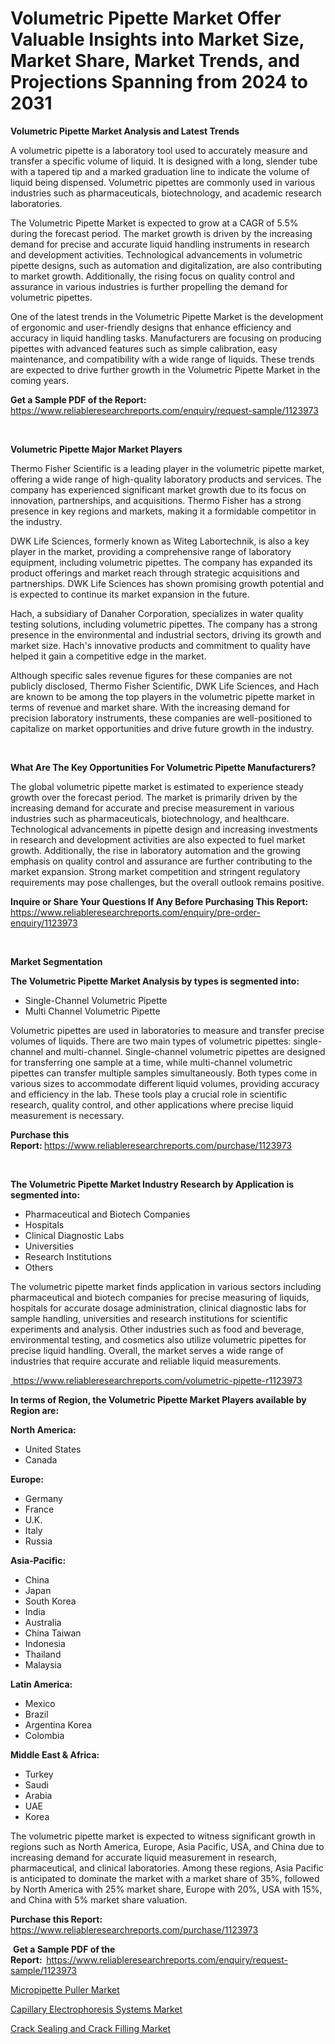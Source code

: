<p><h1>Volumetric Pipette Market Offer Valuable Insights into Market Size, Market Share, Market Trends, and Projections Spanning from 2024 to 2031</h1></p><p><strong>Volumetric Pipette Market Analysis and Latest Trends</strong></p>
<p><p>A volumetric pipette is a laboratory tool used to accurately measure and transfer a specific volume of liquid. It is designed with a long, slender tube with a tapered tip and a marked graduation line to indicate the volume of liquid being dispensed. Volumetric pipettes are commonly used in various industries such as pharmaceuticals, biotechnology, and academic research laboratories.</p><p>The Volumetric Pipette Market is expected to grow at a CAGR of 5.5% during the forecast period. The market growth is driven by the increasing demand for precise and accurate liquid handling instruments in research and development activities. Technological advancements in volumetric pipette designs, such as automation and digitalization, are also contributing to market growth. Additionally, the rising focus on quality control and assurance in various industries is further propelling the demand for volumetric pipettes.</p><p>One of the latest trends in the Volumetric Pipette Market is the development of ergonomic and user-friendly designs that enhance efficiency and accuracy in liquid handling tasks. Manufacturers are focusing on producing pipettes with advanced features such as simple calibration, easy maintenance, and compatibility with a wide range of liquids. These trends are expected to drive further growth in the Volumetric Pipette Market in the coming years.</p></p>
<p><strong>Get a Sample PDF of the Report:&nbsp;</strong> <a href="https://www.reliableresearchreports.com/enquiry/request-sample/1123973">https://www.reliableresearchreports.com/enquiry/request-sample/1123973</a></p>
<p>&nbsp;</p>
<p><strong>Volumetric Pipette Major Market Players</strong></p>
<p><p>Thermo Fisher Scientific is a leading player in the volumetric pipette market, offering a wide range of high-quality laboratory products and services. The company has experienced significant market growth due to its focus on innovation, partnerships, and acquisitions. Thermo Fisher has a strong presence in key regions and markets, making it a formidable competitor in the industry.</p><p>DWK Life Sciences, formerly known as Witeg Labortechnik, is also a key player in the market, providing a comprehensive range of laboratory equipment, including volumetric pipettes. The company has expanded its product offerings and market reach through strategic acquisitions and partnerships. DWK Life Sciences has shown promising growth potential and is expected to continue its market expansion in the future.</p><p>Hach, a subsidiary of Danaher Corporation, specializes in water quality testing solutions, including volumetric pipettes. The company has a strong presence in the environmental and industrial sectors, driving its growth and market size. Hach's innovative products and commitment to quality have helped it gain a competitive edge in the market.</p><p>Although specific sales revenue figures for these companies are not publicly disclosed, Thermo Fisher Scientific, DWK Life Sciences, and Hach are known to be among the top players in the volumetric pipette market in terms of revenue and market share. With the increasing demand for precision laboratory instruments, these companies are well-positioned to capitalize on market opportunities and drive future growth in the industry.</p></p>
<p>&nbsp;</p>
<p><strong>What Are The Key Opportunities For Volumetric Pipette Manufacturers?</strong></p>
<p><p>The global volumetric pipette market is estimated to experience steady growth over the forecast period. The market is primarily driven by the increasing demand for accurate and precise measurement in various industries such as pharmaceuticals, biotechnology, and healthcare. Technological advancements in pipette design and increasing investments in research and development activities are also expected to fuel market growth. Additionally, the rise in laboratory automation and the growing emphasis on quality control and assurance are further contributing to the market expansion. Strong market competition and stringent regulatory requirements may pose challenges, but the overall outlook remains positive.</p></p>
<p><strong>Inquire or Share Your Questions If Any Before Purchasing This Report:</strong> <a href="https://www.reliableresearchreports.com/enquiry/pre-order-enquiry/1123973">https://www.reliableresearchreports.com/enquiry/pre-order-enquiry/1123973</a></p>
<p>&nbsp;</p>
<p><strong>Market Segmentation</strong></p>
<p><strong>The Volumetric Pipette Market Analysis by types is segmented into:</strong></p>
<p><ul><li>Single-Channel Volumetric Pipette</li><li>Multi Channel Volumetric Pipette</li></ul></p>
<p><p>Volumetric pipettes are used in laboratories to measure and transfer precise volumes of liquids. There are two main types of volumetric pipettes: single-channel and multi-channel. Single-channel volumetric pipettes are designed for transferring one sample at a time, while multi-channel volumetric pipettes can transfer multiple samples simultaneously. Both types come in various sizes to accommodate different liquid volumes, providing accuracy and efficiency in the lab. These tools play a crucial role in scientific research, quality control, and other applications where precise liquid measurement is necessary.</p></p>
<p><strong>Purchase this Report:&nbsp;</strong><a href="https://www.reliableresearchreports.com/purchase/1123973">https://www.reliableresearchreports.com/purchase/1123973</a></p>
<p>&nbsp;</p>
<p><strong>The Volumetric Pipette Market Industry Research by Application is segmented into:</strong></p>
<p><ul><li>Pharmaceutical and Biotech Companies</li><li>Hospitals</li><li>Clinical Diagnostic Labs</li><li>Universities</li><li>Research Institutions</li><li>Others</li></ul></p>
<p><p>The volumetric pipette market finds application in various sectors including pharmaceutical and biotech companies for precise measuring of liquids, hospitals for accurate dosage administration, clinical diagnostic labs for sample handling, universities and research institutions for scientific experiments and analysis. Other industries such as food and beverage, environmental testing, and cosmetics also utilize volumetric pipettes for precise liquid handling. Overall, the market serves a wide range of industries that require accurate and reliable liquid measurements.</p></p>
<p><a href="https://www.reliableresearchreports.com/volumetric-pipette-r1123973">&nbsp;https://www.reliableresearchreports.com/volumetric-pipette-r1123973</a></p>
<p><strong>In terms of Region, the Volumetric Pipette Market Players available by Region are:</strong></p>
<p>
    <p> <strong> North America: </strong>
        <ul>
            <li>United States</li>
            <li>Canada</li>
        </ul>
        </p> 
    <p> <strong> Europe: </strong>
        <ul>
            <li>Germany</li>
            <li>France</li>
            <li>U.K.</li>
            <li>Italy</li>
            <li>Russia</li>
        </ul>
        </p> 
    <p> <strong> Asia-Pacific: </strong>
        <ul>
            <li>China</li>
            <li>Japan</li>
            <li>South Korea</li>
            <li>India</li>
            <li>Australia</li>
            <li>China Taiwan</li>
            <li>Indonesia</li>
            <li>Thailand</li>
            <li>Malaysia</li>
        </ul>
        </p> 
    <p> <strong> Latin America: </strong>
        <ul>
            <li>Mexico</li>
            <li>Brazil</li>
            <li>Argentina Korea</li>
            <li>Colombia</li>
        </ul>
        </p> 
    <p> <strong> Middle East & Africa: </strong>
        <ul>
            <li>Turkey</li>
            <li>Saudi</li>
            <li>Arabia</li>
            <li>UAE</li>
            <li>Korea</li>
        </ul>
    </p>
    </p>
<p><p>The volumetric pipette market is expected to witness significant growth in regions such as North America, Europe, Asia Pacific, USA, and China due to increasing demand for accurate liquid measurement in research, pharmaceutical, and clinical laboratories. Among these regions, Asia Pacific is anticipated to dominate the market with a market share of 35%, followed by North America with 25% market share, Europe with 20%, USA with 15%, and China with 5% market share valuation.</p></p>
<p><strong>Purchase this Report: </strong><a href="https://www.reliableresearchreports.com/purchase/1123973">https://www.reliableresearchreports.com/purchase/1123973</a></p>
<p>&nbsp;<strong>Get a Sample PDF of the Report:&nbsp;&nbsp;</strong><a href="https://www.reliableresearchreports.com/enquiry/request-sample/1123973">https://www.reliableresearchreports.com/enquiry/request-sample/1123973</a></p>
<p><strong></strong></p>
<p><p><a href="https://github.com/ruddyyedelwadw/Market-Research-Report-List-2/blob/main/micropipette-puller-market.md">Micropipette Puller Market</a></p><p><a href="https://github.com/jaidynmorantestelletmjzya/Market-Research-Report-List-2/blob/main/capillary-electrophoresis-systems-market.md">Capillary Electrophoresis Systems Market</a></p><p><a href="https://issuu.com/reportprime-2/docs/crack-sealing-and-crack-filling-market-size-2030.p">Crack Sealing and Crack Filling Market</a></p></p>